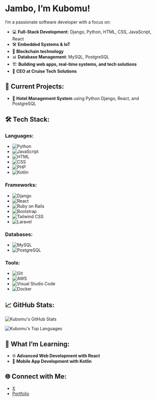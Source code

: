 # Jambo, I’m Kubomu!

I’m a passionate software developer with a focus on:

- 💻 **Full-Stack Development**: Django, Python, HTML, CSS, JavaScript, React
- 🛠 **Embedded Systems & IoT**
- 🔐 **Blockchain technology**
- 📊 **Database Management**: MySQL, PostgreSQL
- 🏗 **Building web apps, real-time systems, and tech solutions**
- 💼 **CEO at Cruise Tech Solutions**

## 🚀 Current Projects:

- 🔧 **Hotel Management System** using Python Django, React, and PostgreSQL

## 🛠 Tech Stack:

### Languages:

- ![Python](https://img.shields.io/badge/-Python-3776AB?style=flat-square&logo=python&logoColor=white)
- ![JavaScript](https://img.shields.io/badge/-JavaScript-F7DF1E?style=flat-square&logo=javascript&logoColor=black)
- ![HTML](https://img.shields.io/badge/-HTML-E34F26?style=flat-square&logo=html5&logoColor=white)
- ![CSS](https://img.shields.io/badge/-CSS-1572B6?style=flat-square&logo=css3&logoColor=white)
- ![PHP](https://img.shields.io/badge/-PHP-777BB4?style=flat-square&logo=php&logoColor=white)
- ![Kotlin](https://img.shields.io/badge/-Kotlin-7F52FF?style=flat-square&logo=kotlin&logoColor=white)

### Frameworks:

- ![Django](https://img.shields.io/badge/-Django-092E20?style=flat-square&logo=django&logoColor=white)
- ![React](https://img.shields.io/badge/-React-61DAFB?style=flat-square&logo=react&logoColor=black)
- ![Ruby on Rails](https://img.shields.io/badge/-Ruby%20on%20Rails-CC0000?style=flat-square&logo=ruby-on-rails&logoColor=white)
- ![Bootstrap](https://img.shields.io/badge/-Bootstrap-7952B3?style=flat-square&logo=bootstrap&logoColor=white)
- ![Tailwind CSS](https://img.shields.io/badge/-Tailwind%20CSS-38B2AC?style=flat-square&logo=tailwind-css&logoColor=white)
- ![Laravel](https://img.shields.io/badge/-Laravel-FF2D20?style=flat-square&logo=laravel&logoColor=white)

### Databases:

- ![MySQL](https://img.shields.io/badge/-MySQL-4479A1?style=flat-square&logo=mysql&logoColor=white)
- ![PostgreSQL](https://img.shields.io/badge/-PostgreSQL-336791?style=flat-square&logo=postgresql&logoColor=white)

### Tools:

- ![Git](https://img.shields.io/badge/-Git-F05032?style=flat-square&logo=git&logoColor=white)
- ![AWS](https://img.shields.io/badge/-AWS-232F3E?style=flat-square&logo=amazon-aws&logoColor=white)
- ![Visual Studio Code](https://img.shields.io/badge/-Visual%20Studio%20Code-007ACC?style=flat-square&logo=visual-studio-code&logoColor=white)
- ![Docker](https://img.shields.io/badge/-Docker-2496ED?style=flat-square&logo=docker&logoColor=white)

## 📈 GitHub Stats:

![Kubomu's GitHub Stats](https://github-readme-stats.vercel.app/api?username=Ku&show_icons=true&theme=dark)

![Kubomu's Top Languages](https://github-readme-stats.vercel.app/api/top-langs/?username=Kubomu&layout=compact&theme=dark)

## 🌱 What I’m Learning:

- 🌐 **Advanced Web Development with React**
- 📱 **Mobile App Development with Kotlin**

## 🌐 Connect with Me:

- [X](https://x.com/KubomuEdi)
- [Portfolio](https://main.d29iii5eeiyzey.amplifyapp.com/)
